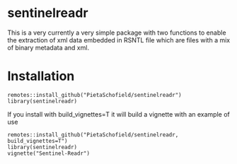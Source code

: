 # sentinelreadr

This is a very currently a very simple package with two functions to enable the extraction of xml data embedded in RSNTL file which are files with a mix of binary metadata and xml.

# Installation

```
remotes::install_github("PietaSchofield/sentinelreadr")
library(sentinelreadr)
```

If you install with build_vignettes=T it will build a vignette with an example of use

```
remotes::install_github("PietaSchofield/sentinelreadr, build_vignettes=T")
library(sentinelreadr)
vignette("Sentinel-Readr")
```

